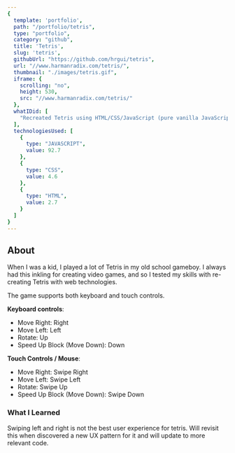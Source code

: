 ```yaml
---
{
  template: 'portfolio',
  path: "/portfolio/tetris",
  type: "portfolio",
  category: "github",
  title: 'Tetris',
  slug: 'tetris',
  githubUrl: "https://github.com/hrgui/tetris",
  url: "//www.harmanradix.com/tetris/",
  thumbnail: "./images/tetris.gif",
  iframe: {
    scrolling: "no",
    height: 530,
    src: "//www.harmanradix.com/tetris/"
  },
  whatIDid: [
    "Recreated Tetris using HTML/CSS/JavaScript (pure vanilla JavaScript)"
  ],
  technologiesUsed: [
    {
      type: "JAVASCRIPT",
      value: 92.7
    },
    {
      type: "CSS",
      value: 4.6
    },
    {
      type: "HTML",
      value: 2.7
    }
  ]
}
---
```


## About
When I was a kid, I played a lot of Tetris in my old school gameboy. I always had this inkling for creating video games, and so I tested my skills with re-creating Tetris with web technologies.  

The game supports both keyboard and touch controls.  
  
**Keyboard controls**:
- Move Right: Right
- Move Left: Left
- Rotate: Up
- Speed Up Block (Move Down): Down
  
**Touch Controls / Mouse**:
- Move Right: Swipe Right
- Move Left: Swipe Left
- Rotate: Swipe Up
- Speed Up Block (Move Down): Swipe Down

### What I Learned
Swiping left and right is not the best user experience for tetris. Will revisit this when discovered a new UX pattern for it and will update to more relevant code.